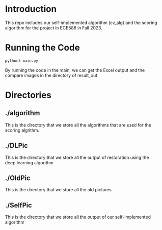 # Introduction

This repo includes our self-implemented algorithm (cv_alg) and the scoring algorithm for the project in ECE588 in Fall 2023.

# Running the Code

```python
python3 main.py
```

By running the code in the main, we can get the Excel output and the compare images in the directory of result_out

# Directories

## ./algorithm

This is the directory that we store all the algorithms that are used for the scoring algrithm.

## ./DLPic

This is the directory that we store all the output of restoration using the deep learning algorithm

## ./OldPic

This is the directory that we store all the old pictures

## ./SelfPic

This is the directory that we store all the output of our self-implemented algorithm
